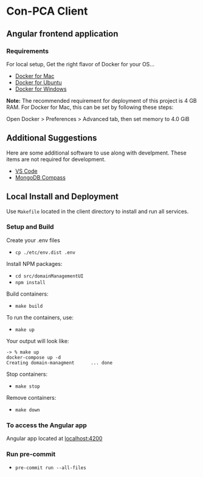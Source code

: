 # Con-PCA Client #

## Angular frontend application ##

### Requirements ##

For local setup, Get the right flavor of Docker for your OS...

- [Docker for Mac](https://docs.docker.com/docker-for-mac/install/)
- [Docker for Ubuntu](https://docs.docker.com/install/linux/docker-ce/ubuntu/)
- [Docker for Windows](https://docs.docker.com/docker-for-windows/install/)

**Note:** The recommended requirement for
deployment of this project is 4 GB RAM.
For Docker for Mac, this can be set by
following these steps:

Open Docker > Preferences > Advanced tab,
then set memory to 4.0 GiB

## Additional Suggestions ##

Here are some additional software to use along with develpment.
These items are not required for development.

- [VS Code](https://code.visualstudio.com/ "VS Code")
- [MongoDB Compass](https://www.mongodb.com/products/compass "MongoDB Compass")

## Local Install and Deployment ##

Use `Makefile` located in the client directory to
install and run all services.

### Setup and Build ###

Create your .env files

- `cp ./etc/env.dist .env`

Install NPM packages:

- `cd src/domainManagementUI`
- `npm install`

Build containers:

- `make build`

To run the containers, use:

- `make up`

Your output will look like:

```shell
-> % make up
docker-compose up -d
Creating domain-managment      ... done
```

Stop containers:

- `make stop`

Remove containers:

- `make down`

### To access the Angular app ###

Angular app located at [localhost:4200](http://localhost:4200)

### Run pre-commit ###

- `pre-commit run --all-files`
